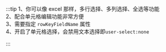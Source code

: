 :::tip
1、你可以像 excel 那样，多行选择、多列选择、全选等功能<br>
2、配合单元格编辑功能非常方便<br>
3、需要指定 `rowKeyFieldName` 属性<br>
4、开启了单元格选择，会禁用文本选择即`user-select:none`

:::
